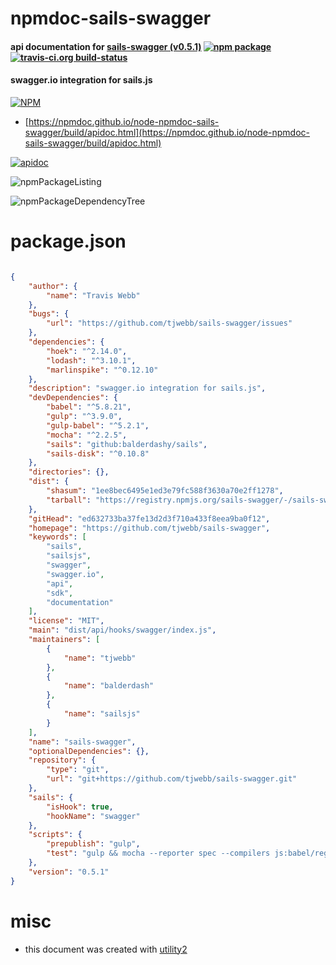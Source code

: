 # npmdoc-sails-swagger

#### api documentation for  [sails-swagger (v0.5.1)](https://github.com/tjwebb/sails-swagger)  [![npm package](https://img.shields.io/npm/v/npmdoc-sails-swagger.svg?style=flat-square)](https://www.npmjs.org/package/npmdoc-sails-swagger) [![travis-ci.org build-status](https://api.travis-ci.org/npmdoc/node-npmdoc-sails-swagger.svg)](https://travis-ci.org/npmdoc/node-npmdoc-sails-swagger)

#### swagger.io integration for sails.js

[![NPM](https://nodei.co/npm/sails-swagger.png?downloads=true&downloadRank=true&stars=true)](https://www.npmjs.com/package/sails-swagger)

- [https://npmdoc.github.io/node-npmdoc-sails-swagger/build/apidoc.html](https://npmdoc.github.io/node-npmdoc-sails-swagger/build/apidoc.html)

[![apidoc](https://npmdoc.github.io/node-npmdoc-sails-swagger/build/screenCapture.buildCi.browser.%252Ftmp%252Fbuild%252Fapidoc.html.png)](https://npmdoc.github.io/node-npmdoc-sails-swagger/build/apidoc.html)

![npmPackageListing](https://npmdoc.github.io/node-npmdoc-sails-swagger/build/screenCapture.npmPackageListing.svg)

![npmPackageDependencyTree](https://npmdoc.github.io/node-npmdoc-sails-swagger/build/screenCapture.npmPackageDependencyTree.svg)



# package.json

```json

{
    "author": {
        "name": "Travis Webb"
    },
    "bugs": {
        "url": "https://github.com/tjwebb/sails-swagger/issues"
    },
    "dependencies": {
        "hoek": "^2.14.0",
        "lodash": "^3.10.1",
        "marlinspike": "^0.12.10"
    },
    "description": "swagger.io integration for sails.js",
    "devDependencies": {
        "babel": "^5.8.21",
        "gulp": "^3.9.0",
        "gulp-babel": "^5.2.1",
        "mocha": "^2.2.5",
        "sails": "github:balderdashy/sails",
        "sails-disk": "^0.10.8"
    },
    "directories": {},
    "dist": {
        "shasum": "1ee8bec6495e1ed3e79fc588f3630a70e2ff1278",
        "tarball": "https://registry.npmjs.org/sails-swagger/-/sails-swagger-0.5.1.tgz"
    },
    "gitHead": "ed632733ba37fe13d2d3f710a433f8eea9ba0f12",
    "homepage": "https://github.com/tjwebb/sails-swagger",
    "keywords": [
        "sails",
        "sailsjs",
        "swagger",
        "swagger.io",
        "api",
        "sdk",
        "documentation"
    ],
    "license": "MIT",
    "main": "dist/api/hooks/swagger/index.js",
    "maintainers": [
        {
            "name": "tjwebb"
        },
        {
            "name": "balderdash"
        },
        {
            "name": "sailsjs"
        }
    ],
    "name": "sails-swagger",
    "optionalDependencies": {},
    "repository": {
        "type": "git",
        "url": "git+https://github.com/tjwebb/sails-swagger.git"
    },
    "sails": {
        "isHook": true,
        "hookName": "swagger"
    },
    "scripts": {
        "prepublish": "gulp",
        "test": "gulp && mocha --reporter spec --compilers js:babel/register"
    },
    "version": "0.5.1"
}
```



# misc
- this document was created with [utility2](https://github.com/kaizhu256/node-utility2)
